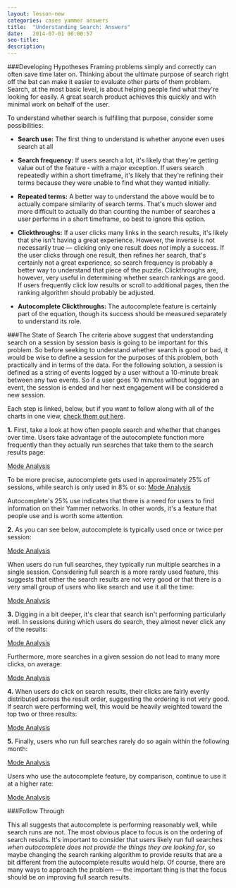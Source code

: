 ```yaml
---
layout: lesson-new
categories: cases yammer answers
title:  "Understanding Search: Answers"
date:   2014-07-01 00:00:57
seo-title: 
description: 
---
```

###Developing Hypotheses
Framing problems simply and correctly can often save time later on. Thinking about the ultimate purpose of search right off the bat can make it easier to evaluate other parts of them problem. Search, at the most basic level, is about helping people find what they're looking for easily. A great search product achieves this quickly and with minimal work on behalf of the user.

To understand whether search is fulfilling that purpose, consider some possibilities:

* **Search use:** The first thing to understand is whether anyone even uses search at all
* **Search frequency:** If users search a lot, it's likely that they're getting value out of the feature &dash; with a major exception. If users search repeatedly within a short timeframe, it's likely that they're refining their terms because they were unable to find what they wanted initially.
* **Repeated terms:** A better way to understand the above would be to actually compare similarity of search terms. That's much slower and more difficult to actually do than counting the number of searches a user performs in a short timeframe, so best to ignore this option.
* **Clickthroughs:** If a user clicks many links in the search results, it's likely that she isn't having a great experience. However, the inverse is not necessarily true &mdash; clicking only one result does *not* imply a success. If the user clicks through one result, then refines her search, that's certainly not a great experience, so search frequency is probably a better way to understand that piece of the puzzle. Clickthroughs are, however, very useful in determining whether search rankings are good. If users frequently click low results or scroll to additional pages, then the ranking algorithm should probably be adjusted.
  
* **Autocomplete Clickthroughs:** The autocomplete feature is certainly part of the equation, though its success should be measured separately to understand its role.

<div id="solution"></div>
###The State of Search
The criteria above suggest that understanding search on a session by session basis is going to be important for this problem. So before seeking to understand whether search is good or bad, it would be wise to define a session for the purposes of this problem, both practically and in terms of the data. For the following solution, a session is defined as a string of events logged by a user without a 10-minute break between any two events. So if a user goes 10 minutes without logging an event, the session is ended and her next engagement will be considered a new session.

Each step is linked, below, but if you want to follow along with all of the charts in one view, [check them out here](https://modeanalytics.com/modeanalytics/lists/2abc9a78b465/runs/23905dfc4e89).

**1.** First, take a look at how often people search and whether that changes over time. Users take advantage of the autocomplete function more frequently than they actually run searches that take them to the search results page:

<a href="https://modeanalytics.com/benn/reports/c1039e799f77/runs/21a44c0d302d/embed" class="mode-embed">Mode Analysis</a><script src="https://modeanalytics.com/embed/embed.js"></script>

To be more precise, autocomplete gets used in approximately 25% of sessions, while search is only used in 8% or so:
<a href="https://modeanalytics.com/benn/reports/c1039e799f77/embed" class="mode-embed">Mode Analysis</a><script src="https://modeanalytics.com/embed/embed.js"></script>

Autocomplete's 25% use indicates that there is a need for users to find information on their Yammer networks. In other words, it's a feature that people use and is worth some attention.

**2.** As you can see below, autocomplete is typically used once or twice per session:

<a href="https://modeanalytics.com/benn/reports/83610ace1078/runs/10f5c4fa2c0d/embed" class="mode-embed">Mode Analysis</a><script src="https://modeanalytics.com/embed/embed.js"></script>

When users do run full searches, they typically run multiple searches in a single session. Considering full search is a more rarely used feature, this suggests that either the search results are not very good or that there is a very small group of users who like search and use it all the time:

<a href="https://modeanalytics.com/benn/reports/5e26ef62a86a/runs/6961dbe427ea/embed" class="mode-embed">Mode Analysis</a><script src="https://modeanalytics.com/embed/embed.js"></script>

**3.** Digging in a bit deeper, it's clear that search isn't performing particularly well. In sessions during which users do search, they almost never click any of the results:

<a href="https://modeanalytics.com/benn/reports/6bee31ccfa53/runs/7854d26dd339/embed" class="mode-embed">Mode Analysis</a><script src="https://modeanalytics.com/embed/embed.js"></script>

Furthermore, more searches in a given session do not lead to many more clicks, on average:

<a href="https://modeanalytics.com/benn/reports/0fd7ebdac16b/runs/bd0455fb03dc/embed" class="mode-embed">Mode Analysis</a><script src="https://modeanalytics.com/embed/embed.js"></script>

**4.** When users do click on search results, their clicks are fairly evenly distributed across the result order, suggesting the ordering is not very good. If search were performing well, this would be heavily weighted toward the top two or three results:

<a href="https://modeanalytics.com/benn/reports/12aeb5489382/runs/62a6c94929f2/embed" class="mode-embed">Mode Analysis</a><script src="https://modeanalytics.com/embed/embed.js"></script>

**5.** Finally, users who run full searches rarely do so again within the following month:

<a href="https://modeanalytics.com/benn/reports/f5a390533fd3/runs/e1d68b3df1ca/embed" class="mode-embed">Mode Analysis</a><script src="https://modeanalytics.com/embed/embed.js"></script>

Users who use the autocomplete feature, by comparison, continue to use it at a higher rate:

<a href="https://modeanalytics.com/benn/reports/74e69cfb70fb/runs/8e510800a865/embed" class="mode-embed">Mode Analysis</a><script src="https://modeanalytics.com/embed/embed.js"></script>

###Follow Through

This all suggests that autocomplete is performing reasonably well, while search runs are not. The most obvious place to focus is on the ordering of search results. It's important to consider that users likely run full searches *when autocomplete does not provide the things they are looking for*, so maybe changing the search ranking algorithm to provide results that are a bit different from the autocomplete results would help. Of course, there are many ways to approach the problem &mdash; the important thing is that the focus should be on improving full search results.
